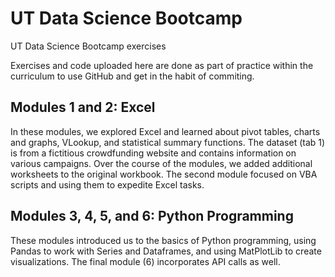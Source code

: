 # UT Data Science Bootcamp 
UT Data Science Bootcamp exercises

Exercises and code uploaded here are done as part of practice within the curriculum to use GitHub and get in the habit of commiting. 

## Modules 1 and 2: Excel
In these modules, we explored Excel and learned about pivot tables, charts and graphs, VLookup, and statistical summary functions. The dataset (tab 1) is from a fictitious crowdfunding website and contains information on various campaigns. Over the course of the modules, we added additional worksheets to the original workbook. The second module focused on VBA scripts and using them to expedite Excel tasks.

## Modules 3, 4, 5, and 6: Python Programming 
These modules introduced us to the basics of Python programming, using Pandas to work with Series and Dataframes, and using MatPlotLib to create visualizations. The final module (6) incorporates API calls as well.




